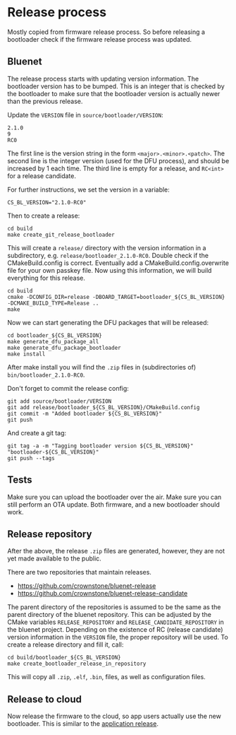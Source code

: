 # Release process

Mostly copied from firmware release process. So before releasing a bootloader check if the firmware release process was updated.

## Bluenet

The release process starts with updating version information. The bootloader version has to be bumped. This is an integer that is checked by the bootloader to make sure that the
bootloader version is actually newer than the previous release.

Update the `VERSION` file in `source/bootloader/VERSION`:
```
2.1.0
9
RC0
```
The first line is the version string in the form `<major>.<minor>.<patch>`.
The second line is the integer version (used for the DFU process), and should be increased by 1 each time.
The third line is empty for a release, and `RC<int>` for a release candidate.

For further instructions, we set the version in a variable:

```
CS_BL_VERSION="2.1.0-RC0"
```

Then to create a release:

```
cd build
make create_git_release_bootloader
```

This will create a `release/` directory with the version information in a subdirectory, e.g. `release/bootloader_2.1.0-RC0`.
Double check if the CMakeBuild.config is correct. Eventually add a CMakeBuild.config.overwrite file for your own
passkey file.
Now using this information, we will build everything for this release.

```
cd build
cmake -DCONFIG_DIR=release -DBOARD_TARGET=bootloader_${CS_BL_VERSION} -DCMAKE_BUILD_TYPE=Release ..
make
```

Now we can start generating the DFU packages that will be released:

```
cd bootloader_${CS_BL_VERSION}
make generate_dfu_package_all
make generate_dfu_package_bootloader
make install
```

After make install you will find the `.zip` files in (subdirectories of) `bin/bootloader_2.1.0-RC0`.

Don't forget to commit the release config:

```
git add source/bootloader/VERSION
git add release/bootloader_${CS_BL_VERSION}/CMakeBuild.config
git commit -m "Added bootloader ${CS_BL_VERSION}"
git push
```

And create a git tag:

```
git tag -a -m "Tagging bootloader version ${CS_BL_VERSION}" "bootloader-${CS_BL_VERSION}"
git push --tags
```

## Tests

Make sure you can upload the bootloader over the air.
Make sure you can still perform an OTA update. Both firmware, and a new bootloader should work.

## Release repository

After the above, the release `.zip` files are generated, however, they are not yet made available to the public.

There are two repositories that maintain releases.

* https://github.com/crownstone/bluenet-release
* https://github.com/crownstone/bluenet-release-candidate

The parent directory of the repositories is assumed to be the same as the parent directory of the bluenet repository.
This can be adjusted by the CMake variables `RELEASE_REPOSITORY` and `RELEASE_CANDIDATE_REPOSITORY` in the bluenet
project. Depending on the existence of RC (release candidate) version information in the `VERSION` file, the proper
repository will be used. To create a release directory and fill it, call:

```
cd build/bootloader_${CS_BL_VERSION}
make create_bootloader_release_in_repository
```

This will copy all `.zip`, `.elf`, `.bin`, files, as well as configuration files.


## Release to cloud

Now release the firmware to the cloud, so app users actually use the new bootloader. This is similar to the [application release](RELEASE_PROCESS.md#release-to-cloud).